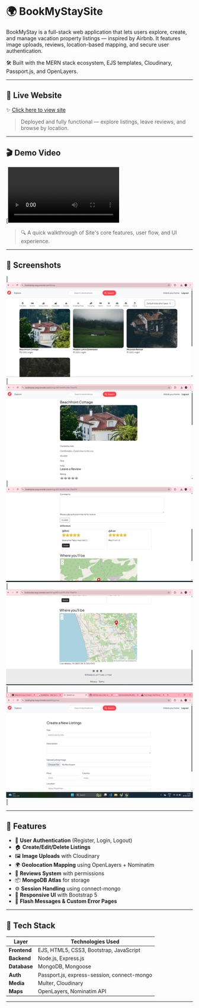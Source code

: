 # 🌍 BookMyStaySite
BookMyStay is a full-stack web application that lets users explore, create, and manage vacation property listings — inspired by Airbnb. It features image uploads, reviews, location-based mapping, and secure user authentication.

🛠 Built with the MERN stack ecosystem, EJS templates, Cloudinary, Passport.js, and OpenLayers.

---

## 🔗 Live Website

✨ [Click here to view site](https://bookmystay-aosg.onrender.com/listings)

> Deployed and fully functional — explore listings, leave reviews, and browse by location.

---

## 🎬 Demo Video

[![Watch the Demo](assets/demo.mp4)

> 🔍 A quick walkthrough of Site's core features, user flow, and UI experience.

---

## 📸 Screenshots


| ![Home](./assets/home.png) |
![Details](./assets/listing_1.png) |
![Details](./assets/listing_2.png) |
![Details](./assets/listing_3.png) |
![Form](./assets/new.png) |

---

## 🚀 Features

- 🔐 **User Authentication** (Register, Login, Logout)
- 🏠 **Create/Edit/Delete Listings**
- 🖼️ **Image Uploads** with Cloudinary
- 🌍 **Geolocation Mapping** using OpenLayers + Nominatim
- 💬 **Reviews System** with permissions
- 📦 **MongoDB Atlas** for storage
- ⚙️ **Session Handling** using connect-mongo
- 🎨 **Responsive UI** with Bootstrap 5
- 📌 **Flash Messages & Custom Error Pages**

---

## 🧰 Tech Stack

| Layer        | Technologies Used                          |
|--------------|---------------------------------------------|
| **Frontend** | EJS, HTML5, CSS3, Bootstrap, JavaScript     |
| **Backend**  | Node.js, Express.js                        |
| **Database** | MongoDB, Mongoose                          |
| **Auth**     | Passport.js, express-session, connect-mongo|
| **Media**    | Multer, Cloudinary                         |
| **Maps**     | OpenLayers, Nominatim API                  |

---
